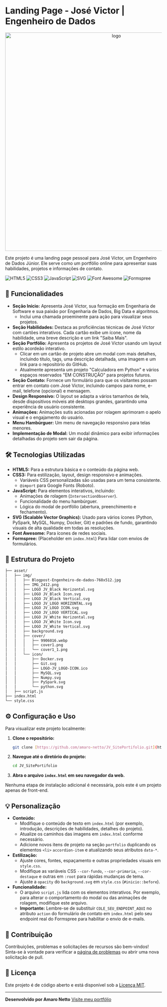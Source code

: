 # Landing Page - José Victor | Engenheiro de Dados

<div align="center">
<img src="https://github.com/amaro-netto/JV_SitePortifolio/blob/main/asset/img/LOGO%20JV_LOGO%20HORIZONTAL.svg" alt="logo" width="700">
</div>

Este projeto é uma landing page pessoal para José Victor, um Engenheiro de Dados Júnior. Ele serve como um portfólio online para apresentar suas habilidades, projetos e informações de contato.

![HTML5](https://img.shields.io/badge/HTML5-E34F26?style=for-the-badge&logo=html5&logoColor=white)
![CSS3](https://img.shields.io/badge/CSS3-1572B6?style=for-the-badge&logo=css3&logoColor=white)
![JavaScript](https://img.shields.io/badge/JavaScript-F7DF1E?style=for-the-badge&logo=javascript&logoColor=black)
![SVG](https://img.shields.io/badge/SVG-FFB13B?style=for-the-badge&logo=svg&logoColor=black)
![Font Awesome](https://img.shields.io/badge/Font%20Awesome-528DD7?style=for-the-badge&logo=fontawesome&logoColor=white)
![Formspree](https://img.shields.io/badge/Formspree-121212?style=for-the-badge&logo=formspree&logoColor=white)

## 🚀 Funcionalidades

* **Seção Início:** Apresenta José Victor, sua formação em Engenharia de Software e sua paixão por Engenharia de Dados, Big Data e algoritmos.
    * Inclui uma chamada proeminente para ação para visualizar seus projetos.
* **Seção Habilidades:** Destaca as proficiências técnicas de José Victor com cartões interativos. Cada cartão exibe um ícone, nome da habilidade, uma breve descrição e um link "Saiba Mais".
* **Seção Portfólio:** Apresenta os projetos de José Victor usando um layout estilo acordeão interativo.
    * Clicar em um cartão de projeto abre um modal com mais detalhes, incluindo título, tags, uma descrição detalhada, uma imagem e um link para o repositório do GitHub.
    * Atualmente apresenta um projeto "Calculadora em Python" e vários espaços reservados "EM CONSTRUÇÃO" para projetos futuros.
* **Seção Contato:** Fornece um formulário para que os visitantes possam entrar em contato com José Victor, incluindo campos para nome, e-mail, telefone (opcional) e mensagem.
* **Design Responsivo:** O layout se adapta a vários tamanhos de tela, desde dispositivos móveis até desktops grandes, garantindo uma experiência de usuário consistente.
* **Animações:** Animações sutis acionadas por rolagem aprimoram o apelo visual e o engajamento do usuário.
* **Menu Hambúrguer:** Um menu de navegação responsivo para telas menores.
* **Implementação de Modal:** Um modal dinâmico para exibir informações detalhadas do projeto sem sair da página.

## 🛠️ Tecnologias Utilizadas

* **HTML5:** Para a estrutura básica e o conteúdo da página web.
* **CSS3:** Para estilização, layout, design responsivo e animações.
    * Variáveis CSS personalizadas são usadas para um tema consistente.
    * `@import` para Google Fonts (Roboto).
* **JavaScript:** Para elementos interativos, incluindo:
    * Animações de rolagem (`IntersectionObserver`).
    * Funcionalidade do menu hambúrguer.
    * Lógica do modal de portfólio (abertura, preenchimento e fechamento).
* **SVG (Scalable Vector Graphics):** Usado para vários ícones (Python, PySpark, MySQL, Numpy, Docker, Git) e padrões de fundo, garantindo visuais de alta qualidade em todas as resoluções.
* **Font Awesome:** Para ícones de redes sociais.
* **Formspree:** (Placeholder em `index.html`) Para lidar com envios de formulários.

## 📂 Estrutura do Projeto

```bash
├── asset/
│   ├── img/
│   │   ├── Blogpost-Engenheiro-de-dados-768x512.jpg
│   │   ├── IMG_2412.png
│   │   ├── LOGO JV_Black Horizontal.svg
│   │   ├── LOGO JV_Black Icon.svg
│   │   ├── LOGO JV_Black Vertical.svg
│   │   ├── LOGO JV_LOGO HORIZONTAL.svg
│   │   ├── LOGO JV_LOGO ICON.svg
│   │   ├── LOGO JV_LOGO VERTICAL.svg
│   │   ├── LOGO JV_White Horizontal.svg
│   │   ├── LOGO JV_White Icon.svg
│   │   ├── LOGO JV_White Vertical.svg
│   │   ├── background.svg
│   │   ├── cover/
│   │   │   ├── 9906016.webp
│   │   │   ├── cover1.png
│   │   │   └── cover1_1.png
│   │   └── icon/
│   │       ├── Docker.svg
│   │       ├── Git.svg
│   │       ├── LOGO-JV_LOGO-ICON.ico
│   │       ├── MySQL.svg
│   │       ├── Numpy.svg
│   │       ├── PySpark.svg
│   │       └── python.svg
│   ├── script.js
├── index.html
└── style.css
```

## ⚙️ Configuração e Uso

Para visualizar este projeto localmente:

1.  **Clone o repositório:**
    ```bash
    git clone [https://github.com/amaro-netto/JV_SitePortifolio.git](https://github.com/amaro-netto/JV_SitePortifolio.git)
    ```
2.  **Navegue até o diretório do projeto:**
    ```bash
    cd JV_SitePortifolio
    ```
3.  **Abra o arquivo `index.html` em seu navegador da web.**

Nenhuma etapa de instalação adicional é necessária, pois este é um projeto apenas de front-end.

## 💡 Personalização

* **Conteúdo:**
    * Modifique o conteúdo de texto em `index.html` (por exemplo, introdução, descrições de habilidades, detalhes do projeto).
    * Atualize os caminhos das imagens em `index.html` conforme necessário.
    * Adicione novos itens de projeto na seção `portfolio` duplicando os elementos `<li>` `accordion-item` e atualizando seus atributos `data-*`.
* **Estilização:**
    * Ajuste cores, fontes, espaçamento e outras propriedades visuais em `style.css`.
    * Modifique as variáveis CSS `--cor-fundo`, `--cor-primaria`, `--cor-destaque` e outras em `:root` para rápidas mudanças de tema.
    * Ajuste a `opacity` do `background.svg` em `style.css` (`#inicio::before`).
* **Funcionalidade:**
    * O arquivo `script.js` lida com os elementos interativos. Por exemplo, para alterar o comportamento do modal ou das animações de rolagem, modifique este arquivo.
    * **Importante:** Lembre-se de substituir `COLE_SEU_ENDPOINT_AQUI` no atributo `action` do formulário de contato em `index.html` pelo seu endpoint real do Formspree para habilitar o envio de e-mails.

## 🤝 Contribuição

Contribuições, problemas e solicitações de recursos são bem-vindos! Sinta-se à vontade para verificar a [página de problemas](https://github.com/amaro-netto/JV_SitePortifolio/issues) ou abrir uma nova solicitação de pull.

## 📜 Licença

Este projeto é de código aberto e está disponível sob a [Licença MIT](LICENSE).

---

**Desenvolvido por Amaro Netto**
[Visite meu portfólio](https://amaronetto.netlify.app/)






